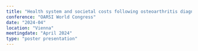 ```yaml
---
title: "Health system and societal costs following osteoarthritis diagnosis in primary care"
conference: "OARSI World Congress"
date: "2024-04"
location: "Vienna"
meetingdate: "April 2024"
type: "poster presentation"
---
```

